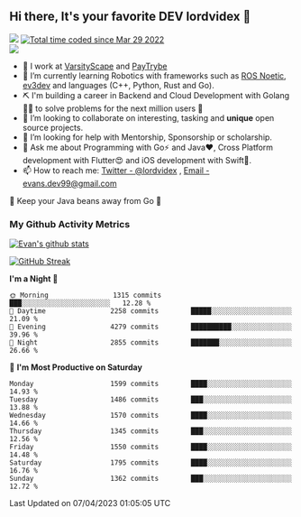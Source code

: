 ## Hi there, It's your favorite DEV lordvidex 👋
<img src="https://komarev.com/ghpvc/?username=lordvidex&label=Views&color=blue&style=plastic" /> <a href="https://wakatime.com/@0e56db35-d16b-410a-acc0-4085055304bf"><img src="https://wakatime.com/badge/user/0e56db35-d16b-410a-acc0-4085055304bf.svg" alt="Total time coded since Mar 29 2022" /></a>  
![](https://github-profile-trophy.vercel.app/?username=lordvidex)
- 🔭 I work at [VarsityScape](https://varsityscape.com) and [PayTrybe](https://www.paytrybe.com)
- 🌱 I’m currently learning Robotics with frameworks such as [ROS Noetic](ros.org), [ev3dev](www.ev3dev.org) and languages (C++, Python, Rust and Go).
- ⛏️ I'm building a career in Backend and Cloud Development with Golang 🧙🏼 to solve problems for the next million users 🤌
- 👯 I’m looking to collaborate on interesting, tasking and **unique** open source projects.
- 🤔 I’m looking for help with Mentorship, Sponsorship or scholarship.
- 💬 Ask me about Programming with Go⚡️ and Java❤️, Cross Platform development with Flutter😍 and iOS development with Swift🚀.
- 📫 How to reach me: [Twitter - @lordvidex](https://twitter.com/lordvidex) , [Email - evans.dev99@gmail.com](mailto:evans.dev99@gmail.com?body=Hello%20Evans,)
  
    
🎤 Keep your Java beans away from Go 🌚
  
  
### My Github Activity Metrics
<div>
<!-- <a href="https://github.com/lordvidex">
  <img src="https://github-readme-stats.vercel.app/api/top-langs/?username=lordvidex&theme=light" />
</a>    -->
<!-- [![Top Langs](https://github-readme-stats.vercel.app/api/top-langs/?username=lordvidex)](https://github.com/lordvidex/)  -->
<a href="https://github.com/lordvidex">
 <img src="https://github-readme-stats.vercel.app/api?username=lordvidex&show_icons=true&theme=light&line_height=27" alt="Evan's github stats"/>
</a>
</div>

[![GitHub Streak](https://github-readme-streak-stats.herokuapp.com?user=lordvidex&theme=github-dark&hide_border=true)](https://git.io/streak-stats)

<!--
  <a href="https://github.com/iampawan/FlutterExampleApps">
    <img align="center" src="https://github-readme-stats.vercel.app/api/pin/?username=iampawan&repo=FlutterExampleApps&theme=light" />

  </a>
  <a href="https://github.com/iampawan/VelocityX">
   <img align="center" src="https://github-readme-stats.vercel.app/api/pin/?username=iampawan&repo=VelocityX&theme=light" />
  </a>
-->
<!--START_SECTION:waka-->
**I'm a Night 🦉** 

```text
🌞 Morning                1315 commits        ███░░░░░░░░░░░░░░░░░░░░░░   12.28 % 
🌆 Daytime                2258 commits        █████░░░░░░░░░░░░░░░░░░░░   21.09 % 
🌃 Evening                4279 commits        ██████████░░░░░░░░░░░░░░░   39.96 % 
🌙 Night                  2855 commits        ███████░░░░░░░░░░░░░░░░░░   26.66 % 
```
📅 **I'm Most Productive on Saturday** 

```text
Monday                   1599 commits        ████░░░░░░░░░░░░░░░░░░░░░   14.93 % 
Tuesday                  1486 commits        ███░░░░░░░░░░░░░░░░░░░░░░   13.88 % 
Wednesday                1570 commits        ████░░░░░░░░░░░░░░░░░░░░░   14.66 % 
Thursday                 1345 commits        ███░░░░░░░░░░░░░░░░░░░░░░   12.56 % 
Friday                   1550 commits        ████░░░░░░░░░░░░░░░░░░░░░   14.48 % 
Saturday                 1795 commits        ████░░░░░░░░░░░░░░░░░░░░░   16.76 % 
Sunday                   1362 commits        ███░░░░░░░░░░░░░░░░░░░░░░   12.72 % 
```



 Last Updated on 07/04/2023 01:05:05 UTC
<!--END_SECTION:waka-->
